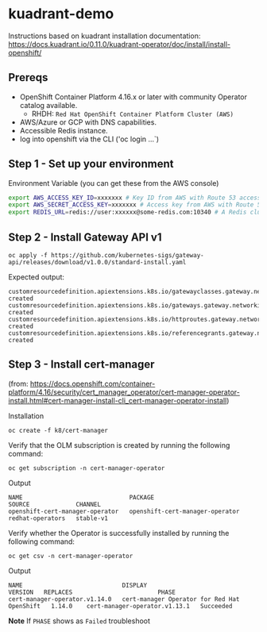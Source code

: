 # kuadrant-demo

Instructions based on kuadrant installation documentation:
https://docs.kuadrant.io/0.11.0/kuadrant-operator/doc/install/install-openshift/

## Prereqs
- OpenShift Container Platform 4.16.x or later with community Operator catalog available.
  - RHDH: `Red Hat OpenShift Container Platform Cluster (AWS)`
- AWS/Azure or GCP with DNS capabilities.
- Accessible Redis instance.
- log into openshift via the CLI ('oc login ...`)


## Step 1 - Set up your environment

Environment Variable (you can get these from the AWS console)


```bash
export AWS_ACCESS_KEY_ID=xxxxxxx # Key ID from AWS with Route 53 access
export AWS_SECRET_ACCESS_KEY=xxxxxxx # Access key from AWS with Route 53 access
export REDIS_URL=redis://user:xxxxxx@some-redis.com:10340 # A Redis cluster URL
```

## Step 2 - Install Gateway API v1

```
oc apply -f https://github.com/kubernetes-sigs/gateway-api/releases/download/v1.0.0/standard-install.yaml
```

Expected output:
```
customresourcedefinition.apiextensions.k8s.io/gatewayclasses.gateway.networking.k8s.io created
customresourcedefinition.apiextensions.k8s.io/gateways.gateway.networking.k8s.io created
customresourcedefinition.apiextensions.k8s.io/httproutes.gateway.networking.k8s.io created
customresourcedefinition.apiextensions.k8s.io/referencegrants.gateway.networking.k8s.io created
```

## Step 3 - Install cert-manager
(from: https://docs.openshift.com/container-platform/4.16/security/cert_manager_operator/cert-manager-operator-install.html#cert-manager-install-cli_cert-manager-operator-install)

Installation

```
oc create -f k8/cert-manager 
```

Verify that the OLM subscription is created by running the following command:

```
oc get subscription -n cert-manager-operator
```

Output
```
NAME                              PACKAGE                           SOURCE             CHANNEL
openshift-cert-manager-operator   openshift-cert-manager-operator   redhat-operators   stable-v1
```

Verify whether the Operator is successfully installed by running the following command:

```
oc get csv -n cert-manager-operator
```

Output
```
NAME                            DISPLAY                                       VERSION   REPLACES                        PHASE
cert-manager-operator.v1.14.0   cert-manager Operator for Red Hat OpenShift   1.14.0    cert-manager-operator.v1.13.1   Succeeded
```

**Note** If `PHASE` shows as `Failed` troubleshoot